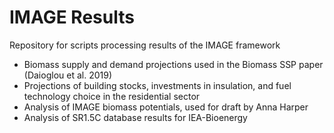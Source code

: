 # IMAGE Results 
Repository for scripts processing results of the IMAGE framework

- Biomass supply and demand projections used in the Biomass SSP paper (Daioglou et al. 2019)
- Projections of building stocks, investments in insulation, and fuel technology choice in the residential sector 
- Analysis of IMAGE biomass potentials, used for draft by Anna Harper
- Analysis of SR1.5C database results for IEA-Bioenergy
